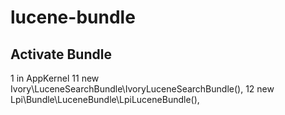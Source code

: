 # lucene-bundle
## Activate Bundle

1 in AppKernel
11 new Ivory\LuceneSearchBundle\IvoryLuceneSearchBundle(),
12 new Lpi\Bundle\LuceneBundle\LpiLuceneBundle(),

